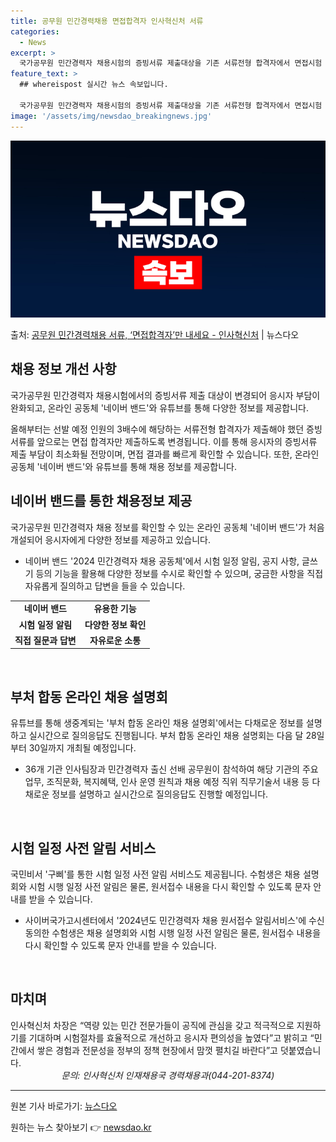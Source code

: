 ```yaml
---
title: 공무원 민간경력채용 면접합격자 인사혁신처 서류
categories:
  - News
excerpt: >
  국가공무원 민간경력자 채용시험의 증빙서류 제출대상을 기존 서류전형 합격자에서 면접시험 합격자로 변경해 응시자…
feature_text: >
  ## whereispost 실시간 뉴스 속보입니다.

  국가공무원 민간경력자 채용시험의 증빙서류 제출대상을 기존 서류전형 합격자에서 면접시험 합격자로 변경해 응시자…
image: '/assets/img/newsdao_breakingnews.jpg'
---
```


![뉴스다오 속보](/assets/img/newsdao_breakingnews.jpg)

<p>출처: <a href="https://newsdao.kr/3648" rel="dofollow">공무원 민간경력채용 서류, ‘면접합격자’만 내세요 - 인사혁신처</a> | 뉴스다오</p>

<h2 data-ke-size="size26">채용 정보 개선 사항</h2>
국가공무원 민간경력자 채용시험에서의 증빙서류 제출 대상이 변경되어 응시자 부담이 완화되고, 온라인 공동체 '네이버 밴드'와 유튜브를 통해 다양한 정보를 제공합니다.

<p data-ke-size="size16">올해부터는 선발 예정 인원의 3배수에 해당하는 서류전형 합격자가 제출해야 했던 증빙서류를 앞으로는 면접 합격자만 제출하도록 변경됩니다. 이를 통해 응시자의 증빙서류 제출 부담이 최소화될 전망이며, 면접 결과를 빠르게 확인할 수 있습니다. 또한, 온라인 공동체 '네이버 밴드'와 유튜브를 통해 채용 정보를 제공합니다.</p>

<h2 data-ke-size="size26">네이버 밴드를 통한 채용정보 제공</h2>
국가공무원 민간경력자 채용 정보를 확인할 수 있는 온라인 공동체 '네이버 밴드'가 처음 개설되어 응시자에게 다양한 정보를 제공하고 있습니다.

<ul>
  <li>네이버 밴드 '2024 민간경력자 채용 공동체'에서 시험 일정 알림, 공지 사항, 글쓰기 등의 기능을 활용해 다양한 정보를 수시로 확인할 수 있으며, 궁금한 사항을 직접 자유롭게 질의하고 답변을 들을 수 있습니다.</li>
</ul>

<table>
  <tr>
    <td style="text-align: center; height: 17px;"><b>네이버 밴드</b></td>
    <td style="text-align: center; height: 17px;"><b>유용한 기능</b></td>
  </tr>
  <tr>
    <td style="text-align: center; height: 17px;"><b>시험 일정 알림</b></td>
    <td style="text-align: center; height: 17px;"><b>다양한 정보 확인</b></td>
  </tr>
  <tr>
    <td style="text-align: center; height: 17px;"><b>직접 질문과 답변</b></td>
    <td style="text-align: center; height: 17px;"><b>자유로운 소통</b></td>
  </tr>
</table>

<p data-ke-size="size16">&nbsp;</p>

<h2 data-ke-size="size26">부처 합동 온라인 채용 설명회</h2>
유튜브를 통해 생중계되는 '부처 합동 온라인 채용 설명회'에서는 다채로운 정보를 설명하고 실시간으로 질의응답도 진행됩니다. 부처 합동 온라인 채용 설명회는 다음 달 28일부터 30일까지 개최될 예정입니다.

<ul>
  <li>36개 기관 인사팀장과 민간경력자 출신 선배 공무원이 참석하여 해당 기관의 주요 업무, 조직문화, 복지혜택, 인사 운영 원칙과 채용 예정 직위 직무기술서 내용 등 다채로운 정보를 설명하고 실시간으로 질의응답도 진행할 예정입니다.</li>
</ul>

<p data-ke-size="size16">&nbsp;</p>

<h2 data-ke-size="size26">시험 일정 사전 알림 서비스</h2>
국민비서 '구삐'를 통한 시험 일정 사전 알림 서비스도 제공됩니다. 수험생은 채용 설명회와 시험 시행 일정 사전 알림은 물론, 원서접수 내용을 다시 확인할 수 있도록 문자 안내를 받을 수 있습니다.

<ul>
  <li>사이버국가고시센터에서 '2024년도 민간경력자 채용 원서접수 알림서비스'에 수신 동의한 수험생은 채용 설명회와 시험 시행 일정 사전 알림은 물론, 원서접수 내용을 다시 확인할 수 있도록 문자 안내를 받을 수 있습니다.</li>
</ul>

<p data-ke-size="size16">&nbsp;</p>

<h2 data-ke-size="size26">마치며</h2>
인사혁신처 차장은 “역량 있는 민간 전문가들이 공직에 관심을 갖고 적극적으로 지원하기를 기대하며 시험절차를 효율적으로 개선하고 응시자 편의성을 높였다”고 밝히고 “민간에서 쌓은 경험과 전문성을 정부의 정책 현장에서 맘껏 펼치길 바란다”고 덧붙였습니다.

<div style="text-align: center;"><i>문의: 인사혁신처 인재채용국 경력채용과(044-201-8374)</i></div>

<hr>

원본 기사 바로가기: <a href="https://newsdao.kr/3648">뉴스다오</a> 

원하는 뉴스 찾아보기 👉 <a href="https://newsdao.kr" rel="dofollow">newsdao.kr</a>


